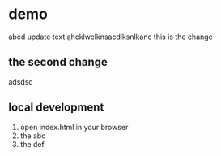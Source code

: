 # demo
abcd
update text
ạhcklwelknsacdlksnlkanc
this is the change
## the second change
adsdsc

## local development
1. open index.html in your browser
2. the abc 
3. the def